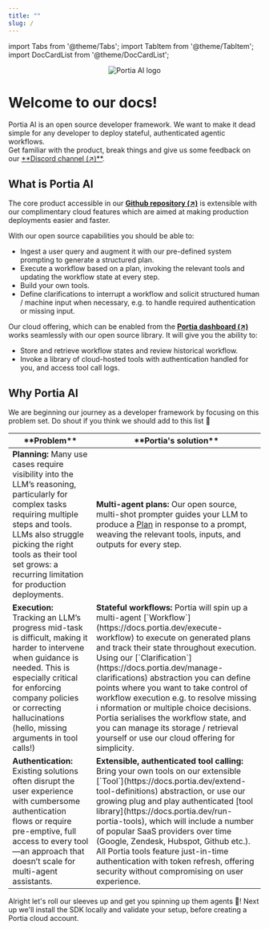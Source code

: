 ```yaml
---
title: ""
slug: /
---
```


import Tabs from '@theme/Tabs';
import TabItem from '@theme/TabItem';
import DocCardList from '@theme/DocCardList';

<p align="center">
    <img src="/img/Logo_Portia_Symbol_Black.png" alt="Portia AI logo" style={{width: "200px"}}/>
</p>

<h1>Welcome to our docs!</h1>
Portia AI is an open source developer framework. We want to make it dead simple for any developer to deploy stateful, authenticated agentic workflows.
<br/>Get familiar with the product, break things and give us some feedback on our <a href="https://discord.gg/DvAJz9ffaR" target="_blank">**Discord channel (↗)**</a>.<br/>

## What is Portia AI
The core product accessible in our <a href="https://github.com/portiaAI/portia-sdk-python" target="_blank">**Github repository (↗)**</a> 
is extensible with our complimentary cloud features which are aimed at making production deployments easier and faster.

With our open source capabilities you should be able to:
- Ingest a user query and augment it with our pre-defined system prompting to generate a structured plan.
- Execute a workflow based on a plan, invoking the relevant tools and updating the workflow state at every step.
- Build your own tools.
- Define clarifications to interrupt a workflow and solicit structured human / machine input when necessary, e.g. to handle required authentication or missing input.

Our cloud offering, which can be enabled from the <a href="https://github.com/portiaAI/portia-sdk-python" target="_blank">**Portia dashboard (↗)**</a> 
works seamlessly with our open source library. It will give you the ability to:
- Store and retrieve workflow states and review historical workflow.
- Invoke a library of cloud-hosted tools with authentication handled for you, and access tool call logs.

## Why Portia AI
We are beginning our journey as a developer framework by focusing on this problem set. Do shout if you think we should add to this list :pray:

<table style={{ width: "100%", borderCollapse: "collapse" }}>
  <thead>
    <tr>
      <th style={{ width: "50%", verticalAlign: "top", padding: "8px", fontSize: "16px" }}>**Problem**</th>
      <th style={{ width: "50%", verticalAlign: "top", padding: "8px", fontSize: "16px" }}>**Portia's solution**</th>
    </tr>
  </thead>
  <tbody>
    <tr>
      <td style={{ width: "50%", verticalAlign: "top", padding: "8px" }}>
        <strong>Planning:</strong> Many use cases require visibility into the LLM’s reasoning, 
        particularly for complex tasks requiring multiple steps and tools. 
        LLMs also struggle picking the right tools as their tool set grows: 
        a recurring limitation for production deployments.
      </td>
      <td style={{ width: "50%", verticalAlign: "top", padding: "8px" }}>
        <strong>Multi-agent plans:</strong> Our open source, multi-shot prompter guides your LLM to 
        produce a <a href="https://docs.portia.dev/generate-plan">Plan</a> in response to a prompt, 
        weaving the relevant tools, inputs, and outputs for every step.
      </td>
    </tr>
    <tr>
      <td style={{ width: "50%", verticalAlign: "top", padding: "8px" }}>
        <strong>Execution:</strong> Tracking an LLM’s progress mid-task is difficult, making it 
        harder to intervene when guidance is needed. This is especially critical for enforcing 
        company policies or correcting hallucinations (hello, missing arguments in tool calls!)
      </td>
      <td style={{ width: "50%", verticalAlign: "top", padding: "8px" }}>
        <strong>Stateful workflows:</strong> Portia will spin up a multi-agent 
        [`Workflow`](https://docs.portia.dev/execute-workflow) to execute on generated plans and 
        track their state throughout execution. Using our 
        [`Clarification`](https://docs.portia.dev/manage-clarifications) abstraction you can 
        define points where you want to take control of workflow execution e.g. to resolve missing i
        nformation or multiple choice decisions. Portia serialises the workflow state, and you can 
        manage its storage / retrieval yourself or use our cloud offering for simplicity.
      </td>
    </tr>
    <tr>
      <td style={{ width: "50%", verticalAlign: "top", padding: "8px" }}>
        <strong>Authentication:</strong> Existing solutions often disrupt the user experience 
        with cumbersome authentication flows or require pre-emptive, full access to every tool—an 
        approach that doesn’t scale for multi-agent assistants. 
      </td>
      <td style={{ width: "50%", verticalAlign: "top", padding: "8px" }}>
        <strong>Extensible, authenticated tool calling:</strong> Bring your own tools on our 
        extensible [`Tool`](https://docs.portia.dev/extend-tool-definitions) abstraction, or use 
        our growing plug and play authenticated 
        [tool library](https://docs.portia.dev/run-portia-tools), which will include a number of 
        popular SaaS providers over time (Google, Zendesk, Hubspot, Github etc.). All Portia tools 
        feature just-in-time authentication with token refresh, offering security without 
        compromising on user experience.
      </td>
    </tr>
  </tbody>
</table>

Alright let's roll our sleeves up and get you spinning up them agents :robot:! Next up we'll install 
the SDK locally and validate your setup, before creating a Portia cloud account.

<DocCardList />